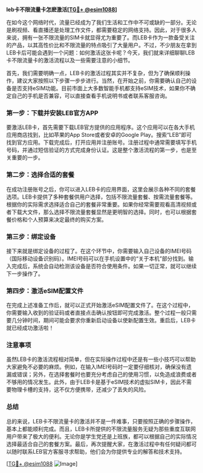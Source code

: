 **leb卡不限流量卡怎麽激活[[TG💪+ @esim1088](https://t.me/s/esim1088)]**

在如今这个网络时代，流量已经成为了我们生活和工作中不可或缺的一部分。无论是刷视频、看直播还是处理工作文件，都需要稳定的网络支持。因此，对于很多人来说，拥有一张不限流量的SIM卡就显得尤为重要了。而LEB卡作为一款备受关注的产品，以其高性价比和不限流量的特点吸引了大量用户。不过，不少朋友在拿到LEB卡后可能会遇到一个问题：如何激活这张卡呢？今天，我们就来详细聊聊LEB卡不限流量卡的激活流程以及一些需要注意的小细节。

首先，我们需要明确一点，LEB卡的激活过程其实并不复杂，但为了确保顺利操作，建议大家按照以下步骤一步步进行。当然，在开始之前，你需要确认自己的设备是否支持eSIM功能。目前市面上大多数智能手机都支持eSIM技术，如果你不确定自己的手机是否兼容，可以直接查看手机说明书或者联系客服咨询。

### 第一步：下载并安装LEB官方APP

要激活LEB卡，首先需要下载LEB官方提供的应用程序。这个应用可以在各大手机应用商店找到，比如苹果的App Store或者安卓的Google Play。搜索“LEB”即可找到官方应用。下载完成后，打开应用并注册账号。注册过程中通常需要填写手机号码，并通过短信验证的方式完成身份认证。这是整个激活流程的第一步，也是至关重要的一步。

### 第二步：选择合适的套餐

在成功注册账号之后，你可以进入LEB卡的应用界面，这里会展示各种不同的套餐选项。LEB卡提供了多种套餐供用户选择，包括不限流量套餐、按需流量套餐等。根据你的实际需求选择适合自己的套餐非常重要。如果你经常需要观看高清视频或者下载大文件，那么选择不限流量套餐显然是更明智的选择。同时，也可以根据套餐价格和个人预算来决定最终的购买方案。

### 第三步：绑定设备

接下来就是绑定设备的过程了。在这个环节中，你需要输入自己设备的IMEI号码（国际移动设备识别码）。IMEI号码可以在手机设置中的“关于本机”部分找到。输入完成后，系统会自动检测该设备是否符合使用条件。如果一切正常，就可以继续下一步操作了。

### 第四步：激活eSIM配置文件

在完成上述准备工作后，就可以正式开始激活eSIM配置文件了。在这个过程中，你需要输入收到的验证码或者直接点击确认按钮即可完成激活。整个过程一般只需要几分钟时间，期间可能会要求你重新启动设备以使新配置生效。重启后，LEB卡就已经成功激活啦！

### 注意事项

虽然LEB卡的激活流程相对简单，但在实际操作过程中还是有一些小技巧可以帮助大家避免不必要的麻烦。例如，在输入IMEI号码时一定要仔细核对，确保没有遗漏或错误；另外，在选择套餐时也要充分考虑自己的使用习惯，以免造成浪费或者不够用的情况发生。此外，由于LEB卡是基于eSIM技术的虚拟SIM卡，因此不需要物理卡槽的支持，这不仅方便携带，还减少了丢失的风险。

### 总结

总的来说，LEB卡不限流量卡的激活并不是一件难事，只要按照正确的步骤操作，基本上都能顺利完成。而且，LEB卡所提供的不限流量服务无疑为那些重度互联网用户带来了极大的便利。无论你是学生党还是上班族，都可以根据自己的实际情况选择最适合自己的套餐方案。最后，再次提醒大家，在激活过程中有任何疑问都可以随时联系LEB官方客服寻求帮助，他们会为你提供专业的解答和技术支持。

[[TG💪+ @esim1088](https://t.me/s/esim1088) ![Image](https://i.postimg.cc/4NQfJmqS/Snipaste-2025-05-13-00-14-12.png)]